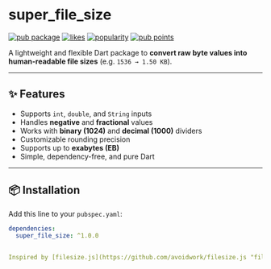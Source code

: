 # super_file_size

[![pub package](https://img.shields.io/pub/v/super_file_size.svg)](https://pub.dev/packages/super_file_size)
[![likes](https://img.shields.io/pub/likes/super_file_size)](https://pub.dev/packages/super_file_size/score)
[![popularity](https://img.shields.io/pub/popularity/super_file_size)](https://pub.dev/packages/super_file_size/score)
[![pub points](https://img.shields.io/pub/points/super_file_size)](https://pub.dev/packages/super_file_size/score)

A lightweight and flexible Dart package to **convert raw byte values into human-readable file sizes** (e.g. `1536 → 1.50 KB`).

---

## ✨ Features

- Supports `int`, `double`, and `String` inputs
- Handles **negative** and **fractional** values
- Works with **binary (1024)** and **decimal (1000)** dividers
- Customizable rounding precision
- Supports up to **exabytes (EB)**
- Simple, dependency-free, and pure Dart

---

## 📦 Installation

Add this line to your `pubspec.yaml`:

```yaml
dependencies:
  super_file_size: ^1.0.0


Inspired by [filesize.js](https://github.com/avoidwork/filesize.js "filesize.js")
